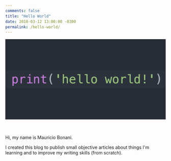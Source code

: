 ```yaml
---
comments: false
title: "Hello World"
date: 2018-03-12 13:00:00 -0300
permalink: /hello-world/
---
```

<!-- markdownlint-disable html -->
![Hello World](/assets/img/helloworld.png)

<br />

Hi, my name is Mauricio Bonani.

I created this blog to publish small objective articles about things I'm learning and to improve my writing skills (from scratch).

